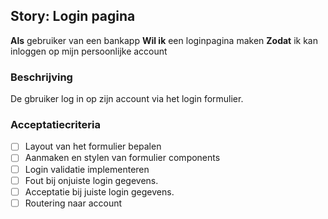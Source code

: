 ## Story: Login pagina

**Als** gebruiker van een bankapp
**Wil ik** een loginpagina maken
**Zodat** ik kan inloggen op mijn persoonlijke account

### Beschrijving

De gbruiker log in op zijn account via het login formulier.

### Acceptatiecriteria

- [ ] Layout van het formulier bepalen
- [ ] Aanmaken en stylen van formulier components
- [ ] Login validatie implementeren
- [ ] Fout bij onjuiste login gegevens.
- [ ] Acceptatie bij juiste login gegevens.
- [ ] Routering naar account
